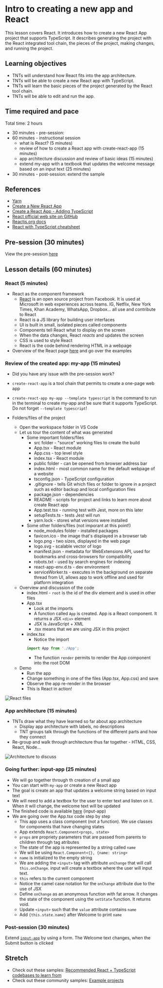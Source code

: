 # Intro to creating a new app and React

This lesson covers React. It introduces how to create a new React App project that supports TypeScript. It describes generating the project with the React integrated tool chain, the pieces of the project, making changes, and running the project.

## Learning objectives

* TNTs will understand how React fits into the app architecture.
* TNTs will be able to create a new React app with TypeScript.
* TNTs will learn the basic pieces of the project generated by the React tool chain.
* TNTs will be able to edit and run the app.

## Time required and pace

Total time: 2 hours

* 30 minutes - pre-session: 
* 60 minutes - instructional session 
  * what is React? (5 minutes)
  * review of how to create a React app with create-react-app (15 minutes)
  * app architecture discussion and review of basic ideas (15 minutes)
  * extend my-app with a textbook that updates the welcome message based on an input text (25 minutes)
* 30 minutes - post-session: extend the sample

## References

* [Yarn](https://www.npmjs.com/package/yarn)
* [Create a New React App](https://reactjs.org/docs/create-a-new-react-app.html)
* [Create a React App - Adding TypeScript](https://create-react-app.dev/docs/adding-typescript/)
* [React official web site on GitHub](https://github.com/facebook/react) 
* [Reactjs.org docs](https://reactjs.org/docs)
* [React with TypeScript cheatsheet](https://react-typescript-cheatsheet.netlify.app)

## Pre-session (30 minutes)

View the pre-session [here](https://github.com/tnt-summer-academy/Curriculum/wiki/%5BENG1.3%5D-Intro-to-React)

## Lesson details (60 minutes)

### React (5 minutes)

* React as the component framework
  * [React](https://github.com/facebook/react) is an open source project from Facebook. It is used at Microsoft in web experiences across teams. IG, Netflix, New York Times, Khan Academy, WhatsApp, Dropbox... all use and contribute to React
  * React is a JS library for building user interfaces
  * UI is built in small, isolated pieces called components
  * Components tell React what to display on the screen
  * When the data changes, React *reacts* and updates the screen
  * CSS is used to style React
  * React is the code behind rendering HTML in a webpage
* Overview of the React page [here](https://reactjs.org) and go over the examples

### Review of the created app: my-app (15 minutes)

* Did you have any issue with the pre-session work?

* `create-react-app` is a tool chain that permits to create a one-page web app

* `create-react-app my-app --template typescript` is the command to run in the terminal to create my-app and be sure that it supports TypeScript. Do not forget `--template typescript`!

* Folders/files of the project
  * Open the workspace folder in VS Code
  * Let us tour the content of what was generated
    * Some important folders/files
      * src folder - "source" working files to create the build
      * App.tsx - React module
      * App.css - top level style
      * index.tsx - React module
      * public folder - can be opened from browser address bar
      * index.html - most common name for the default webpage of a website
      * tsconfig.json - TypeScript configuration
      * .gitignore - tells Git which files or folder to ignore in a project such as editor backup and local configuration files
      * package.json - dependencies
      * README - scripts for project and links to learn more about create React app
      * App.test.tsx - running test with Jest, more on this later
      * setupTests.ts - tests Jest will run
      * yarn.lock - stores what versions were installed
    * Some other folders/files (not imporant at this point!)
      * node_modules folder - installed packages
      * favicon.ico - the image that's displayed in a browser tab
      * logo.png - two sizes, displayed in the web page
      * logo.svg - scalable vector of logo
      * manifest.json - metadata for WebExtensions API, used for bookmarks and cross-browsers for compatibility
      * robots.txt - used by search engines for indexing
      * react-app-env.d.ts - dev environment
      * serviceWorker.ts - executes in the background on separate thread from UI, allows app to work offline and used for platform integration
  * Overview and discussion of the code
    * index.html - `root` is the id of the div element and is used in other files
    * App.tsx
      * Look at the imports  
      * A function called `App` is created. App is a React component. It returns a JSX `<div>` element
      * JSX is JavaScript + XML
      * .tsx means that we are using JSX in this project
    * index.tsx
        * Notice the import 
        ```typescript
        import App from './App';
        ```
        * The function `render` permits to render the App component into the root DOM 
  * Demo 
    * Run the app
    * Change something in one of the files (App.tsx, App.css) and save 
    * Observe the app re-render in the browser
    * This is React in action!
    
![React files](https://github.com/tnt-summer-academy/Curriculum/blob/main/Week%201/%5BENG1.3%5Dreactfiles.png)

### App architecture (15 minutes)

* TNTs draw what they have learned so far about app architecture
  * Display app architecture with labels, no descriptions
  * TNT groups talk through the functions of the different parts and how they connect
* Re-group and walk through architecture thus far together - HTML, CSS, React, Node...

![Architecture to discuss](https://github.com/tnt-summer-academy/Curriculum/blob/main/Week%201/BasicArchitecture.png)

### Going further: input-app (25 minutes)

* We will go together through th creation of a small app 
* You can start with `my-app` or create a new React app
* The goal is create an app that updates a welcome string based on input text
* We will need to add a textbox for the user to enter text and listen on it. When it will change, the welcome text will be updated
* The finished code is available [here](https://github.com/tnt-summer-academy/Samples/tree/master/Week_1) (input-app)
* We are going over the App.tsx code step by step
  * This app uses a class component (not a function). We use classes for components that have changing states
  * App extends `React.Component<props, state>`
  * `props` are propriety parameters that are passed from parents to children through tag atributes
  * The state of the app is represented by a string called `name`
  * We will be using `React.Component<{}, {name: string>`
  * `name` is initialized to the empty string
  * We are adding the `<input>` tag with attribute `onChange` that will call `this.onChange`. input will create a textbox where the user will input text.
  * `this` refers to the current component
  * Notice the camel case notation for the `onChange` attribute due to the use of JSX
  * Define `onChange` as an anonymous function with fat arrow. It changes the state of the component using the `setState` function. It returns void. 
  * Update `<input>` such that the `value` attribute contains `name` 
  * Add `{this.state.name}` after Welcome to print `name`

### Post-session (30 minutes)

Extend [`input-app`](https://github.com/tnt-summer-academy/Samples/tree/master/Week_1) by using a form. The Welcome text changes, when the Submit button is clicked

## Stretch

* Check out these samples: [Recommended React + TypeScript codebases to learn from](https://react-typescript-cheatsheet.netlify.app/docs/basic/recommended/resources)
* Check out these community samples: [Example projects](https://reactjs.org/community/examples.html)
